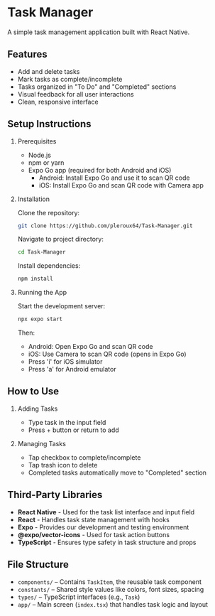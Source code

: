 # Task Manager

A simple task management application built with React Native.

## Features

- Add and delete tasks
- Mark tasks as complete/incomplete
- Tasks organized in "To Do" and "Completed" sections
- Visual feedback for all user interactions
- Clean, responsive interface

## Setup Instructions

1. Prerequisites
   - Node.js
   - npm or yarn
   - Expo Go app (required for both Android and iOS)
     * Android: Install Expo Go and use it to scan QR code
     * iOS: Install Expo Go and scan QR code with Camera app

2. Installation

   Clone the repository:
   ```bash
   git clone https://github.com/pleroux64/Task-Manager.git
   ```

   Navigate to project directory:
   ```bash
   cd Task-Manager
   ```

   Install dependencies:
   ```bash
   npm install
   ```

3. Running the App

   Start the development server:
   ```bash
   npx expo start
   ```

   Then:
   - Android: Open Expo Go and scan QR code
   - iOS: Use Camera to scan QR code (opens in Expo Go)
   - Press 'i' for iOS simulator
   - Press 'a' for Android emulator

## How to Use

1. Adding Tasks
   - Type task in the input field
   - Press + button or return to add

2. Managing Tasks
   - Tap checkbox to complete/incomplete
   - Tap trash icon to delete
   - Completed tasks automatically move to "Completed" section

## Third-Party Libraries

- **React Native** - Used for the task list interface and input field
- **React** - Handles task state management with hooks
- **Expo** - Provides our development and testing environment
- **@expo/vector-icons** - Used for task action buttons
- **TypeScript** - Ensures type safety in task structure and props

## File Structure

- `components/` – Contains `TaskItem`, the reusable task component
- `constants/` – Shared style values like colors, font sizes, spacing
- `types/` – TypeScript interfaces (e.g., `Task`)
- `app/` – Main screen (`index.tsx`) that handles task logic and layout
